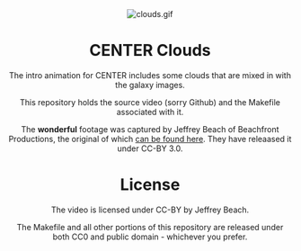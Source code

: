 <center><img src="screenshot.gif" alt="clouds.gif" />

# CENTER Clouds

The intro animation for CENTER includes some clouds that are mixed in with the galaxy images.

This repository holds the source video (sorry Github) and the Makefile associated with it.

The **wonderful** footage was captured by Jeffrey Beach of Beachfront Productions, the original of which [can be found here](https://archive.org/details/RooftopCloudTimeLapsefreeToUseHdStockVideoFootage). They have releaased it under CC-BY 3.0.

# License

The video is licensed under CC-BY by Jeffrey Beach.

The Makefile and all other portions of this repository are released under both CC0 and public domain - whichever you prefer.
